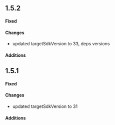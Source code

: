 ## 1.5.2

#### Fixed
#### Changes
- updated targetSdkVersion to 33, deps versions
#### Additions

## 1.5.1

#### Fixed
#### Changes
- updated targetSdkVersion to 31
#### Additions

